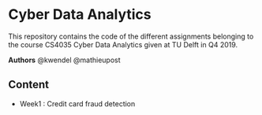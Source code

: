 # Cyber Data Analytics
This repository contains the code of the different assignments belonging to the course CS4035 Cyber Data Analytics given at TU Delft in Q4 2019.

**Authors**
@kwendel
@mathieupost

## Content
- Week1 : Credit card fraud detection
